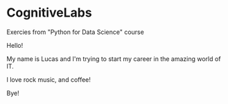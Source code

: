 # CognitiveLabs
Exercies from "Python for Data Science" course

Hello!

My name is Lucas and I'm trying to start my career in the amazing world of IT.

I love rock music, and coffee!

Bye!
